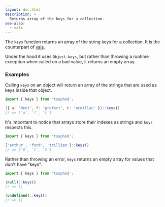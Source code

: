 ```yaml
---
layout: doc.html
description: >
  Returns array of the keys for a collection.
see-also:
  - vals
---
```


The `keys` function returns an array of the string keys for a collection. It is the counterpart of [vals](../vals).

Under the hood it uses `Object.keys`, but rather than throwing a runtime exception when called on a bad value, it returns an empty array.

### Examples
Calling `keys` on an object will return an array of the strings that are used as keys inside that object.

```js
import { keys } from 'tsaphod';

({ a: 'dent', f: 'prefect', t: 'mcmillan' })::keys()
// => ['a', 'f', 't']
```

It's important to notice that arrays store their indexes as strings and `keys` respects this.

```js
import { keys } from 'tsaphod';

['arthur', 'ford', 'trillian']::keys()
// => ['0', '1', '2']
```

Rather than throwing an error, `keys` returns an empty array for values that don't have "keys".

```js
import { keys } from 'tsaphod';

(null)::keys()
// => []

(undefined)::keys()
// => []
```

